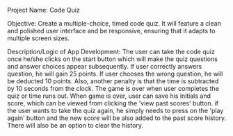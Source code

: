Project Name: Code Quiz

Objective: Create a multiple-choice, timed code quiz. It will feature a clean and polished user interface and be responsive, ensuring that it adapts to multiple screen sizes.


Description/Logic of App Development: The user can take the code quiz once he/she clicks on the start button which will make the quiz questions and answer choices appear subsequently. If user correctly answers question, he will gain 25 points. If user chooses the wrong question, he will be deducted 10 points. Also, another penalty is that the time is subtracted by 10 seconds from the clock. The game is over when user completes the quiz or time runs out. When game is over, user can save his initials and score, which can be viewed from clicking the 'view past scores' button. if the user wants to take the quiz again, he simply needs to press on the 'play again' button and the new score will be also added to the past score history. There will also be an option to clear the history. 